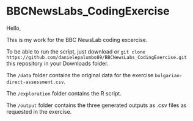 # BBCNewsLabs_CodingExercise

Hello,

This is my work for the BBC NewsLab coding excercise.

To be able to run the script, just download or `git clone https://github.com/danielepalumbo89/BBCNewsLabs_CodingExercise.git ` this repository in your Downloads folder.

The `/data` folder contains the original data for the exercise `bulgarian-direct-assessment.csv`.

The `/exploration` folder contains the R script.

The `/output` folder contains the three generated outputs as .csv files as requested in the exercise. 